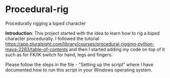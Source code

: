 # Procedural-rig
Procedurally rigging a biped character

**Introduction**:
This project started with the idea to learn how to rig a biped character procedurally. I followed the tutorial https://app.pluralsight.com/library/courses/procedural-rigging-python-maya-2283/table-of-contents and then I started adding my code on top of it such as for FK/IK switch for hand, legs and fingers. 

Please follow the steps in the file - "Setting up the script" where I have documented how to run this script in your Windows operating system.
